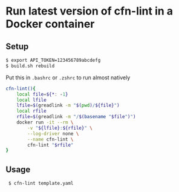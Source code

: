 # Run latest version of cfn-lint in a Docker container
## Setup
```bash
$ export API_TOKEN=123456789abcdefg
$ build.sh rebuild
```

Put this in `.bashrc` or `.zshrc` to run almost natively
```bash
cfn-lint(){
    local file=${*: -1}
    local lfile
    lfile=$(greadlink -m "$(pwd)/${file}")
    local rfile
    rfile=$(greadlink -m "/$(basename "$file")")
    docker run -it --rm \
        -v "${lfile}:${rfile}" \
        --log-driver none \
        --name cfn-lint \
        cfn-lint "$rfile"
}
```

## Usage
```bash
 $ cfn-lint template.yaml
```

